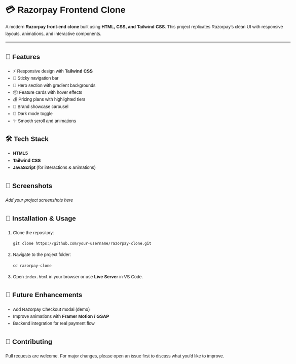 <!DOCTYPE html>
<html lang="en">
<head>
  <meta charset="UTF-8">

</head>
<body style="font-family: Arial, sans-serif; line-height: 1.6; max-width: 900px; margin: auto; padding: 20px;">

  <h1>💳 Razorpay Frontend Clone</h1>
  <p>
    A modern <strong>Razorpay front-end clone</strong> built using 
    <strong>HTML, CSS, and Tailwind CSS</strong>. This project replicates Razorpay’s clean UI with 
    responsive layouts, animations, and interactive components.
  </p>

  <hr>

  <h2>🚀 Features</h2>
  <ul>
    <li>⚡ Responsive design with <strong>Tailwind CSS</strong></li>
    <li>📌 Sticky navigation bar</li>
    <li>🎨 Hero section with gradient backgrounds</li>
    <li>📦 Feature cards with hover effects</li>
    <li>💰 Pricing plans with highlighted tiers</li>
    <li>🏢 Brand showcase carousel</li>
    <li>🌙 Dark mode toggle</li>
    <li>✨ Smooth scroll and animations</li>
  </ul>

  <h2>🛠️ Tech Stack</h2>
  <ul>
    <li><strong>HTML5</strong></li>
    <li><strong>Tailwind CSS</strong></li>
    <li><strong>JavaScript</strong> (for interactions & animations)</li>
  </ul>

  <h2>📸 Screenshots</h2>
  <p><em>Add your project screenshots here</em></p>

  <h2>📂 Installation & Usage</h2>
  <ol>
    <li>Clone the repository:
      <pre><code>git clone https://github.com/your-username/razorpay-clone.git</code></pre>
    </li>
    <li>Navigate to the project folder:
      <pre><code>cd razorpay-clone</code></pre>
    </li>
    <li>Open <code>index.html</code> in your browser or use <strong>Live Server</strong> in VS Code.</li>
  </ol>

  <h2>🎯 Future Enhancements</h2>
  <ul>
    <li>Add Razorpay Checkout modal (demo)</li>
    <li>Improve animations with <strong>Framer Motion / GSAP</strong></li>
    <li>Backend integration for real payment flow</li>
  </ul>

  <h2>🙌 Contributing</h2>
  <p>
    Pull requests are welcome. For major changes, please open an issue first to discuss what 
    you’d like to improve.
  </p>


</body>
</html>
